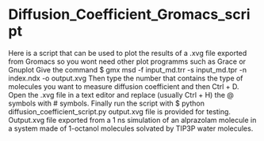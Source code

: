# Diffusion_Coefficient_Gromacs_script
Here is a script that can be used to plot the results of a .xvg file exported from Gromacs so you wont need other plot programms such as Grace or Gnuplot
Give the command $ gmx msd -f input_md.trr -s input_md.tpr -n index.ndx -o output.xvg
Then type the number that contains the type of molecules you want to measure diffusion coefficient and then Ctrl + D.
Open the .xvg file in a text editor and replace (usually Ctrl + H) the @ symbols with # symbols.
Finally run the script with $ python diffusion_coefficient_script.py
output.xvg file is provided for testing.
Output.xvg file exported from a 1 ns simulation of an alprazolam molecule in a system made of 1-octanol molecules solvated by TIP3P water molecules.
